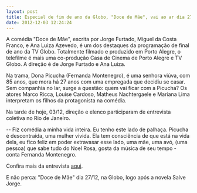 ```yaml
---
layout: post
title: Especial de fim de ano da Globo, "Doce de Mãe", vai ao ar dia 27/12
date: 2012-12-03 12:24:24
---
```

A comédia "Doce de Mãe", escrita por Jorge Furtado, Miguel da Costa Franco, e Ana Luiza Azevedo, é um dos destaques da programação de final de ano da TV Globo. Totalmente filmado e produzido em Porto Alegre, o telefilme é mais uma co-produção Casa de Cinema de Porto Alegre e TV Globo. A direção é de Jorge Furtado e Ana Luiza.

Na trama, Dona Picucha (Fernanda Montenegro), é uma senhora viúva, com 85 anos, que mora há 27 anos com uma empregada que decidiu se casar. Sem companhia no lar, surge a questão: quem vai ficar com a Picucha? Os atores Marco Ricca, Louise Cardoso, Matheus Nachtergaele e Mariana Lima interpretam os filhos da protagonista na comédia.

Na tarde de hoje, 03/12, direção e elenco participaram de entrevista coletiva no Rio de Janeiro.

\-- Fiz comédia a minha vida inteira. Eu tenho este lado de palhaça. Picucha é descontraída, uma mulher vivida. Ela tem consciência de que está na vida dela, eu fico feliz em poder extravasar esse lado, uma mãe, uma avó, (uma pessoa) que sabe tudo do Noel Rosa, gosta da música de seu tempo - conta Fernanda Montenegro.

Confira mais da entrevista [aqui](http://redeglobo.globo.com/novidades/noticia/2012/12/fernanda-montenegro-e-jorge-furtado-apresentam-especial-doce-de-mae.html).

E não perca: "Doce de Mãe" dia 27/12, na Globo, logo após a novela Salve Jorge.